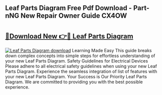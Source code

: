 ## Leaf Parts Diagram Free Pdf Download - Part-nNG New Repair Owner Guide CX4OW

# <h2><a href="http://dfnacf.blite.top/?on=Leaf+Parts+Diagram">🔗Download New 👉🔴 Leaf Parts Diagram</a></h2>

[![Leaf Parts Diagram download](https://i.imgur.com/lujVjoI.png)](http://dfnacf.blite.top/?on=Leaf+Parts+Diagram)
Learning Made Easy This guide breaks down complex concepts into simple steps for effortless understanding of your new Leaf Parts Diagram. Safety Guidelines for Electrical Devices Please adhere to all electrical safety guidelines when using your new Leaf Parts Diagram. Experience the seamless integration of list of features with your new Leaf Parts Diagram. Your Success is Our Priority Leaf Parts Diagram. We are committed to providing you with the best possible experience.
